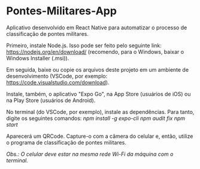 # Pontes-Militares-App

Aplicativo desenvolvido em React Native para automatizar o processo de classificação de pontes militares.

Primeiro, instale Node.js. Isso pode ser feito pelo seguinte link: https://nodejs.org/en/download/ (recomendo, para o Windows, baixar o Windows Installer (.msi)).

Em seguida, baixe ou copie os arquivos deste projeto em um ambiente de desenvolvimento (VSCode, por exemplo: https://code.visualstudio.com/download).

Instale, também, o aplicativo "Expo Go", na App Store (usuários de iOS) ou na Play Store (usuários de Android).

No terminal (do VSCode, por exemplo), instale as dependências. Para tanto, digite os seguintes comandos:
*npm install -g expo-cli*
*npm audit fix*
*npm start*

Aparecerá um QRCode. Capture-o com a câmera do celular e, então, utilize o programa de classificação de pontes militares.

*Obs.: O celular deve estar na mesma rede Wi-Fi da máquina com o terminal.*
